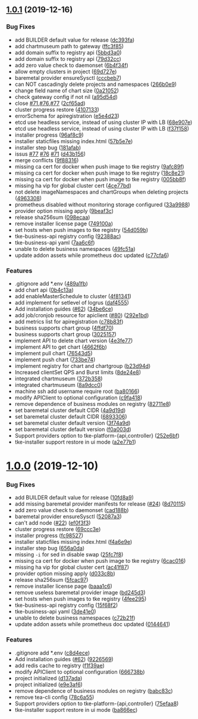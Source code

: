 ## [1.0.1](https://github.com/tkestack/tke/compare/v1.0.0...v1.0.1) (2019-12-16)


### Bug Fixes

* add BUILDER default value for release ([dc393fa](https://github.com/tkestack/tke/commit/dc393faf7c85d45ca89160355830f8d66b0056a3))
* add chartmuseum path to gateway ([ffc3f85](https://github.com/tkestack/tke/commit/ffc3f8566d32a7b3043ef40ef9dcaee51f4a8fb7))
* add domain suffix to registry api ([5bbd3a0](https://github.com/tkestack/tke/commit/5bbd3a0be8a251e6c227e43b2bf350bb4b9f8d1c))
* add domain suffix to registry api ([79d32cc](https://github.com/tkestack/tke/commit/79d32ccf56599206c63ad9cb3a1c89176c3fc642))
* add zero value check to daemonset ([6b4f34f](https://github.com/tkestack/tke/commit/6b4f34fc6a773e445924fdf9f6046617cfebc2c9))
* allow empty clusters in project ([69d727e](https://github.com/tkestack/tke/commit/69d727ed497515dc21e995c2c4d1904dab7ad9e3))
* baremetal provider ensureSysctl ([cccbeb7](https://github.com/tkestack/tke/commit/cccbeb722446ac72c75198de19c7a78d72d912da))
* can NOT cascadingly delete projects and namespaces ([266b0e9](https://github.com/tkestack/tke/commit/266b0e9cbd331e06b9a80a9706b8690a7c7b94fc))
* change field name of chart size ([0a21052](https://github.com/tkestack/tke/commit/0a21052e3db1e1ba7e5320b7d762645685bf146f))
* check gateway config if not nil ([a95d54d](https://github.com/tkestack/tke/commit/a95d54df95ee6197dea28ca24affeba29eb9e8d8))
* close [#71](https://github.com/tkestack/tke/issues/71),[#76](https://github.com/tkestack/tke/issues/76),[#77](https://github.com/tkestack/tke/issues/77) ([2cf65ad](https://github.com/tkestack/tke/commit/2cf65adbafdff77f2ed4199a98cd30078099a0a9))
* cluster progress restore ([4107133](https://github.com/tkestack/tke/commit/4107133686784fd713554d871b1ccacaface9289))
* errorSchema for apiregistration ([e5e4d23](https://github.com/tkestack/tke/commit/e5e4d23190abfe7b607eee6cee0c886fceaf49b6))
* etcd use headless service, instead of using cluster IP with LB ([68e907e](https://github.com/tkestack/tke/commit/68e907e816445b773a95d13b177954eb74e925ee))
* etcd use headless service, instead of using cluster IP with LB ([f37f158](https://github.com/tkestack/tke/commit/f37f158d7ff93f31143bb176788ab5c0b11c2cb5))
* installer progress ([96af8c9](https://github.com/tkestack/tke/commit/96af8c9a6ba9ce7bbd2ce116eed48b76b913d60f))
* installer staticfiles missing index.html ([57b5e7e](https://github.com/tkestack/tke/commit/57b5e7eb7eefd2560daf1f53bf6863efb4727a48))
* installer step bug ([181afab](https://github.com/tkestack/tke/commit/181afab6d270adfb149b578853301cf89ba6fccb))
* issus [#77](https://github.com/tkestack/tke/issues/77) [#76](https://github.com/tkestack/tke/issues/76) [#71](https://github.com/tkestack/tke/issues/71) ([d43b156](https://github.com/tkestack/tke/commit/d43b1569ff2a407bd7e2d8e3bcf8a2462f89340f))
* merge conflicts ([9f88316](https://github.com/tkestack/tke/commit/9f883161741cbe8e541a89a567e7a9bce5f22b5a))
* missing ca cert for docker when push image to tke registry ([9afc89f](https://github.com/tkestack/tke/commit/9afc89f81ff95a98696dba542c3584f5e791c08d))
* missing ca cert for docker when push image to tke registry ([18c8e21](https://github.com/tkestack/tke/commit/18c8e217a238452f7f5c608a1ffff18a8dd58bed))
* missing ca cert for docker when push image to tke registry ([005bb8f](https://github.com/tkestack/tke/commit/005bb8f4d162b453b41fc4fc49848d41b500efb7))
* missing ha vip for global cluster cert ([4ce77bd](https://github.com/tkestack/tke/commit/4ce77bd7d5068f2ec34ae05cc7a1d596343f388f))
* not delete imageNamespaces and chartGroups when deleting projects ([4963308](https://github.com/tkestack/tke/commit/4963308ceea17ef7f1b8740ce33adba3865c18aa))
* prometheus disabled without monitoring storage configured ([33a9988](https://github.com/tkestack/tke/commit/33a9988fe5279311f35fd36112d4df654b515a7b))
* provider option missing apply ([9beaf3c](https://github.com/tkestack/tke/commit/9beaf3c7b603ac0d20ee67413cf93c8ef306d2e2))
* release sha256sum ([098ecaa](https://github.com/tkestack/tke/commit/098ecaa57826506f84121622c85fae51cf858c61))
* remove installer license page ([749100a](https://github.com/tkestack/tke/commit/749100adfc3ebcf745f00e2c46a3db708e093736))
* set hosts when push images to tke registry ([54d059b](https://github.com/tkestack/tke/commit/54d059bd9610b9be1c6aee829f84eabb7ad1199d))
* tke-business-api registry config ([92388ac](https://github.com/tkestack/tke/commit/92388ac0af07640740bede4bf09c0ce594afc217))
* tke-business-api yaml ([7aa6c6f](https://github.com/tkestack/tke/commit/7aa6c6f3bcff403212606c2a00754756ec244bec))
* unable to delete business namespaces ([49fc51a](https://github.com/tkestack/tke/commit/49fc51a8d3869f78c6609b32715ac4c32b425712))
* update addon assets while prometheus doc updated ([c77cfa6](https://github.com/tkestack/tke/commit/c77cfa6dc65995185e796701d3539ccf5bc1a8da))


### Features

* .gitignore add *.env ([489a1fb](https://github.com/tkestack/tke/commit/489a1fb71b2358bf69c800c4c09fc5677640ef27))
* add chart api ([0b4c13a](https://github.com/tkestack/tke/commit/0b4c13ad1e0f7c225052158bfd0a68aa01450693))
* add enableMasterSchedule to cluster ([4f81341](https://github.com/tkestack/tke/commit/4f81341f9a3c4d7e6063ad36c4731d4392ce0f95))
* add implement for setlevel of logrus ([daf4555](https://github.com/tkestack/tke/commit/daf4555652f3a197522b89fe4c8ed034c29b714e))
* Add installation guides ([#62](https://github.com/tkestack/tke/issues/62)) ([34be6ce](https://github.com/tkestack/tke/commit/34be6ce17bb4f3485697a58e5e269359fd78e0e6))
* add job/cronjob resource for apiclient ([#80](https://github.com/tkestack/tke/issues/80)) ([292e1bd](https://github.com/tkestack/tke/commit/292e1bdd5028fa14a3d456fb75f59793a403e227))
* add metrics list for apiregistration ([c78b83f](https://github.com/tkestack/tke/commit/c78b83f9c89fa8c3f8a564bd01499bbd7247ce2a))
* business supports chart group ([4ffdf70](https://github.com/tkestack/tke/commit/4ffdf70f92c4fb821072375c9cb945e3842d8955))
* business supports chart group ([3025157](https://github.com/tkestack/tke/commit/3025157d88e91737ff6c52199a20e96e835d7a8d))
* implement API to delete chart version ([4e3fe77](https://github.com/tkestack/tke/commit/4e3fe770f4465acf7e8abc0fa96de3ec7c06372f))
* implement API to get chart ([4662f6b](https://github.com/tkestack/tke/commit/4662f6b1837dd54ce09335751566765680287c9d))
* implement pull chart ([76543d5](https://github.com/tkestack/tke/commit/76543d5548f6f3534bcc8e3ec831e72a14fc8bb5))
* implement push chart ([733be74](https://github.com/tkestack/tke/commit/733be748d62548f7b8865a4c8d3c805e70a93ff8))
* implement registry for chart and chartgroup ([b23d94d](https://github.com/tkestack/tke/commit/b23d94d216fc4c7dd7914419c29e02e44a4f5586))
* Increased clientSet QPS and Burst limits ([8de24e8](https://github.com/tkestack/tke/commit/8de24e8eefb2c7eda7db6cc482663ba6afcf66f7))
* integrated chartmuseum ([372b358](https://github.com/tkestack/tke/commit/372b35879fa6981473630b3d7513d78a4312a2c9))
* integrated chartmuseum ([8a9dcc0](https://github.com/tkestack/tke/commit/8a9dcc0ad607d71ff57fe272fc27d3f3ca73400c))
* machine ssh add username require root ([ba80166](https://github.com/tkestack/tke/commit/ba801665ab019d37607c9b9537f13a5d174367d3))
* modify APIClient to optional configuration ([c9fa418](https://github.com/tkestack/tke/commit/c9fa41801e167182391e057de60d9eee338d0bc7))
* remove dependence of business modules on registry ([82711e8](https://github.com/tkestack/tke/commit/82711e8416fe97b59a6cf66fa671af45abbf7f6c))
* set baremetal cluster default CIDR ([4a9d19d](https://github.com/tkestack/tke/commit/4a9d19d38c18be46d2b4305d18e483d30035aa22))
* set baremetal cluster default CIDR ([6893306](https://github.com/tkestack/tke/commit/6893306c0cf7d9bf4972601b62713ea95a1c18ad))
* set baremetal cluster default version ([3f74a9d](https://github.com/tkestack/tke/commit/3f74a9d3ceb0b6cca481ecbbd53881d714641ac7))
* set baremetal cluster default version ([f0a003d](https://github.com/tkestack/tke/commit/f0a003d4955867c1068ef339b895cad8db34e557))
* Support providers option to tke-platform-{api,controller} ([252e6bf](https://github.com/tkestack/tke/commit/252e6bf341dd4dfce0ebeda1472c462bd4518804))
* tke-installer support restore in ui mode ([a2e77b1](https://github.com/tkestack/tke/commit/a2e77b1732def839ebab78462d41dbc62c0da85e))



# [1.0.0](https://github.com/tkestack/tke/compare/e9e3af69bec59a8e1fc7d83e3fa8cc6a2131762b...v1.0.0) (2019-12-10)


### Bug Fixes

* add BUILDER default value for release ([10fd8a9](https://github.com/tkestack/tke/commit/10fd8a955736f8d3cde90d09c5fa6895f5da04cc))
* add missing baremetal provider manifests for release ([#24](https://github.com/tkestack/tke/issues/24)) ([8d70115](https://github.com/tkestack/tke/commit/8d70115342f6439fabcc5df97014625992a222ff))
* add zero value check to daemonset ([cad188b](https://github.com/tkestack/tke/commit/cad188b813053e64be93d5ca7bc5c15d0ccf9b20))
* baremetal provider ensureSysctl ([52087a3](https://github.com/tkestack/tke/commit/52087a34e9a5513ead8e3e9df860be3ea78e9106))
* can't add node ([#22](https://github.com/tkestack/tke/issues/22)) ([ef0f3f3](https://github.com/tkestack/tke/commit/ef0f3f383019d9076c3bd8c97ac4205a689ccd03))
* cluster progress restore ([69ccc3e](https://github.com/tkestack/tke/commit/69ccc3e4f3655f0a029f3cbdc1897701182d0bb7))
* installer progress ([fc98527](https://github.com/tkestack/tke/commit/fc98527bac85293f254de274101a3cc1cd03e390))
* installer staticfiles missing index.html ([f4a6e9e](https://github.com/tkestack/tke/commit/f4a6e9eb00b0339254575c2560413657d48fc096))
* installer step bug ([656a0da](https://github.com/tkestack/tke/commit/656a0dafa7d7387459858bb3f94f7860f1762818))
* missing `-i` for sed in disable swap ([25fc7f8](https://github.com/tkestack/tke/commit/25fc7f83770391491c3a7ad8138dff3955d46aa3))
* missing ca cert for docker when push image to tke registry ([6cac016](https://github.com/tkestack/tke/commit/6cac016b441cd11f21ded349d53da58c29a7cb53))
* missing ha vip for global cluster cert ([ac41f87](https://github.com/tkestack/tke/commit/ac41f879429c6f93746b7706e64bf9b976ce157d))
* provider option missing apply ([d033c8b](https://github.com/tkestack/tke/commit/d033c8b0dc336cfec87083e282d71f22e8e1a6cf))
* release sha256sum ([5fcac97](https://github.com/tkestack/tke/commit/5fcac9705477e7e11fe7bf8fea1ed8b861b44427))
* remove installer license page ([baaa1c6](https://github.com/tkestack/tke/commit/baaa1c6294200762ddb03066760d499374ccd89c))
* remove useless baremetal provider image ([bd245d3](https://github.com/tkestack/tke/commit/bd245d3f70e27a907d45c771645a7a8b95fe26ae))
* set hosts when push images to tke registry ([4fee295](https://github.com/tkestack/tke/commit/4fee2952e40f14dfe18fa1e2456f4146bec6336f))
* tke-business-api registry config ([15f68f2](https://github.com/tkestack/tke/commit/15f68f2fce8c89ff9bc5407bd39bad82f84443e9))
* tke-business-api yaml ([3de41e0](https://github.com/tkestack/tke/commit/3de41e02f69dfdb58333288463d17e7b428688c9))
* unable to delete business namespaces ([c72b21f](https://github.com/tkestack/tke/commit/c72b21f98f1f26fc259aab7b8a474954d4ef7928))
* update addon assets while prometheus doc updated ([0144641](https://github.com/tkestack/tke/commit/0144641369f64cd23b601e172b52fe59fa969203))


### Features

* .gitignore add *.env ([c8d4ece](https://github.com/tkestack/tke/commit/c8d4ece682f56b5d324c48cccc691d089e453cf5))
* Add installation guides ([#62](https://github.com/tkestack/tke/issues/62)) ([9226569](https://github.com/tkestack/tke/commit/9226569f8245a46aba798a1a1ead1c9dd8e615ac))
* add redis cache to registry ([f1f39ae](https://github.com/tkestack/tke/commit/f1f39ae88f3e4172e93563891669393904446d3b))
* modify APIClient to optional configuration ([666738b](https://github.com/tkestack/tke/commit/666738b2167085a10be94b9641f06fb45ecbff4a))
* project initialized ([d137ada](https://github.com/tkestack/tke/commit/d137ada1fc63fc32ad4f90ade5b9118a748fb3d5))
* project initialized ([e9e3af6](https://github.com/tkestack/tke/commit/e9e3af69bec59a8e1fc7d83e3fa8cc6a2131762b))
* remove dependence of business modules on registry ([babc83c](https://github.com/tkestack/tke/commit/babc83c2b42c3433f9f51d60ff36c4932d98128a))
* remove tea-cli config ([78c6a55](https://github.com/tkestack/tke/commit/78c6a55ea1ae5c97e7384a84993de4eba66410e3))
* Support providers option to tke-platform-{api,controller} ([75efaa8](https://github.com/tkestack/tke/commit/75efaa801da1b8ca65800628a2e996affb78344a))
* tke-installer support restore in ui mode ([ba866ec](https://github.com/tkestack/tke/commit/ba866ec7818435fd1052b4114a87a76d53cb7f8a))




